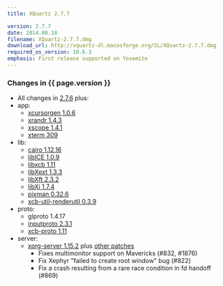 ```yaml
---
title: XQuartz 2.7.7

version: 2.7.7
date: 2014.08.18
filename: XQuartz-2.7.7.dmg
download_url: http://xquartz-dl.macosforge.org/SL/XQuartz-2.7.7.dmg
required_os_version: 10.6.3
emphasis: First release supported on Yosemite
---
```


### Changes in {{ page.version }} ###
  * All changes in [2.7.6](XQuartz-2.7.6.html) plus:
  * app:
    * [xcursorgen 1.0.6](http://lists.x.org/archives/xorg-announce/2014-May/002438.html)
    * [xrandr 1.4.3](http://lists.x.org/archives/xorg-announce/2014-August/002467.html)
    * [xscope 1.4.1](http://lists.x.org/archives/xorg-announce/2014-June/002443.html)
    * [xterm 309](http://lists.x.org/archives/xorg/2014-July/056747.html)
  * lib:
    * [cairo 1.12.16](http://cairographics.org/news/cairo-1.12.16)
    * [libICE 1.0.9](http://lists.x.org/archives/xorg-announce/2014-June/002442.html)
    * [libxcb 1.11](http://lists.x.org/archives/xorg-announce/2014-August/002469.html)
    * [libXext 1.3.3](http://lists.x.org/archives/xorg-announce/2014-July/002464.html)
    * [libXft 2.3.2](http://lists.x.org/archives/xorg-announce/2014-June/002441.html)
    * [libXi 1.7.4](http://lists.x.org/archives/xorg-announce/2014-July/002458.html)
    * [pixman 0.32.6](http://lists.x.org/archives/xorg-announce/2014-July/002452.html)
    * [xcb-util-renderutil 0.3.9](http://lists.x.org/archives/xorg-announce/2014-June/002446.html)
  * proto:
    * glproto 1.4.17
    * [inputproto 2.3.1](http://lists.x.org/archives/xorg-announce/2014-May/002437.html)
    * [xcb-proto 1.11](http://lists.x.org/archives/xorg-announce/2014-August/002468.html)
  * server:
    * [xorg-server 1.15.2](http://lists.x.org/archives/xorg-announce/2014-June/002450.html) plus [other patches](http://cgit.freedesktop.org/~jeremyhu/xserver/log/?h=XQuartz-2.7.7)
      * Fixes multimonitor support on Mavericks (#832, #1876)
      * Fix Xephyr "failed to create root window" bug (#822)
      * Fix a crash resulting from a rare race condition in fd handoff (#869)
